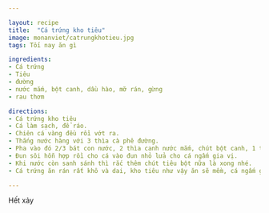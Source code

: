 ```yaml
---

layout: recipe
title:  "Cá trứng kho tiêu"
image: monanviet/catrungkhotieu.jpg
tags: Tối nay ăn gì

ingredients:
- Cá trứng
- Tiêu
- đường
- nước mắm, bột canh, dầu hào, mỡ rán, gừng
- rau thơm

directions:
- Cá trứng kho tiêu
- Cá làm sạch, để ráo.
- Chiên cá vàng đều rồi vớt ra.
- Thắng nước hàng với 3 thìa cà phê đường.
- Pha vào đó 2/3 bát con nước, 2 thìa canh nước mắm, chút bột canh, 1 thìa canh dầu hào, 1/2 thìa canh đường, chút tiêu bột, 2 thìa canh mỡ rán cá, vài lát gừng.
- Đun sôi hỗn hợp rồi cho cá vào đun nhỏ lửa cho cá ngấm gia vị.
- Khi nước còn sanh sánh thì rắc thêm chút tiêu bột nữa là xong nhé.
- Cá trứng ăn rán rất khô và dai, kho tiêu như vậy ăn sẽ mềm, cá ngấm gia vị, vị béo béo của trứng cá khi ăn sẽ giúp bữa cơm thêm ngon miệng.

---
```


Hết xảy